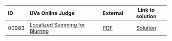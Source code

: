 | ID | UVa Online Judge | External | Link to solution |
|:---|:---|:---|:---:|
| 00983 | [Localized Summing for Blurring](https://onlinejudge.org/index.php?option=com_onlinejudge&Itemid=8&category=650&page=show_problem&problem=924) | [PDF](https://onlinejudge.org/external/9/983.pdf) | [Solution](https%3A//github.com/versenyi98/programming-contests/tree/master/UVa%20Online%20Judge/00983%2520-%2520Localized%2520Summing%2520for%2520Blurring)|
